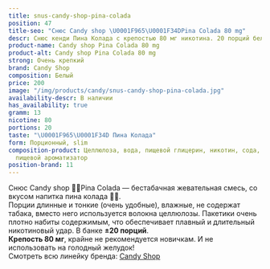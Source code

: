 ```yaml
---
title: snus-candy-shop-pina-colada
position: 47
title-seo: "Снюс Candy shop \U0001F965\U0001F34DPina Colada 80 mg"
descr: Снюс кенди Пина Колада с крепостью 80 мг никотина. 20 порций белого цвета.
product-name: Candy shop Pina Colada 80 mg
product-alt: Candy shop Pina Colada 80 mg
strong: Очень крепкий
brand: Candy Shop
composition: Белый
price: 200
image: "/img/products/candy/snus-candy-shop-pina-colada.jpg"
availability-descr: В наличии
has_availability: true
gramm: 13
nicotine: 80
portions: 20
taste: "\U0001F965\U0001F34D Пина Колада"
form: Порционный, slim
composition-product: Целлюлоза, вода, пищевой глицерин, никотин, сода, карбонат натрия,
  пищевой ароматизатор
position-brand: 11
---
```


Снюс Candy shop 🥥🍍Pina Colada — бестабачная жевательная смесь, со вкусом напитка пина колада 🥥🍍.<br>
Порции длинные и тонкие (очень удобные),  влажные, не содержат табака, вместо него используется волокна целлюлозы. Пакетики очень плотно набиты содержимым, что обеспечивает плавный и длительный никотиновый удар. В банке **±20 порций**.<br>
**Крепость 80 мг**, крайне не рекомендуется новичкам. И не использовать на голодный желудок!<br>
Смотреть всю линейку бренда: <a href="/candy-shop-snus">Candy Shop</a>